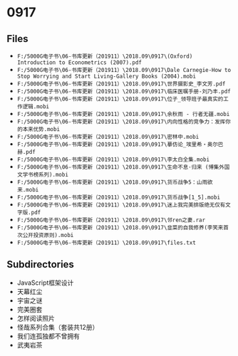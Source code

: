 # 0917

## Files

- `F:/5000G电子书\06-书库更新（201911）\2018.09\0917\(Oxford) Introduction to Econometrics (2007).pdf`
- `F:/5000G电子书\06-书库更新（201911）\2018.09\0917\Dale Carnegie-How to Stop Worrying and Start Living-Gallery Books (2004).mobi`
- `F:/5000G电子书\06-书库更新（201911）\2018.09\0917\世界摄影史_李文芳.pdf`
- `F:/5000G电子书\06-书库更新（201911）\2018.09\0917\临床医嘱手册-刘乃丰.pdf`
- `F:/5000G电子书\06-书库更新（201911）\2018.09\0917\位子_领导班子最真实的工作逻辑.mobi`
- `F:/5000G电子书\06-书库更新（201911）\2018.09\0917\余秋雨 - 行者无疆.mobi`
- `F:/5000G电子书\06-书库更新（201911）\2018.09\0917\内向性格的竞争力：发挥你的本来优势.mobi`
- `F:/5000G电子书\06-书库更新（201911）\2018.09\0917\密林中.mobi`
- `F:/5000G电子书\06-书库更新（201911）\2018.09\0917\摹仿论_埃里希‧奥尔巴赫.pdf`
- `F:/5000G电子书\06-书库更新（201911）\2018.09\0917\李太白全集.mobi`
- `F:/5000G电子书\06-书库更新（201911）\2018.09\0917\生命不息·归来 (博集外国文学书榜系列).mobi`
- `F:/5000G电子书\06-书库更新（201911）\2018.09\0917\货币战争5：山雨欲来.mobi`
- `F:/5000G电子书\06-书库更新（201911）\2018.09\0917\货币战争[1_5].mobi`
- `F:/5000G电子书\06-书库更新（201911）\2018.09\0917\迷上我完美排版绝无仅有文字版.pdf`
- `F:/5000G电子书\06-书库更新（201911）\2018.09\0917\邻ren之妻.rar`
- `F:/5000G电子书\06-书库更新（201911）\2018.09\0917\韭菜的自我修养(李笑来首次公开投资原则).mobi`
- `F:/5000G电子书\06-书库更新（201911）\2018.09\0917\files.txt`

## Subdirectories

- JavaScript框架设计
- 天幕红尘
- 宇宙之谜
- 完美圈套
- 怎样阅读照片
- 怪哉系列合集（套装共12册）
- 我们连孤独都不曾拥有
- 武夷岩茶
